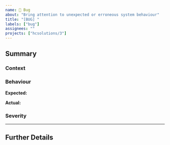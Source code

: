 ```yaml
---
name: 🐞 Bug
about: "Bring attention to unexpected or erroneous system behaviour"
title: "[BUG] "
labels: ["bug"]
assignees: ""
projects: ["hcsolutions/3"]
---
```


<!-- A clear and concise description of what the problem is. -->

## Summary

### Context

<!-- What was the user attempting to do? -->

### Behaviour

**Expected:** <!-- What should have happened? -->

**Actual:** <!-- What actually happened? -->

### Severity

<!-- What's the impact of this bug? -->
<!-- Is a workaround available? -->

---

## Further Details

<!-- **Live Issue report:** [Link to HoneyBadger]() -->
<!-- Screenshots? -->
